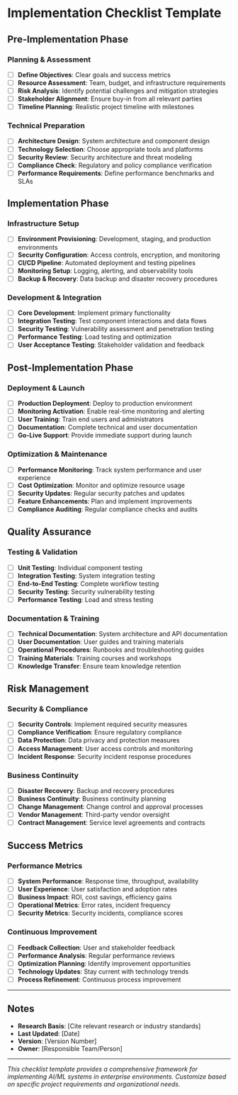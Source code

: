# Implementation Checklist Template

## Pre-Implementation Phase

### Planning & Assessment
- [ ] **Define Objectives**: Clear goals and success metrics
- [ ] **Resource Assessment**: Team, budget, and infrastructure requirements
- [ ] **Risk Analysis**: Identify potential challenges and mitigation strategies
- [ ] **Stakeholder Alignment**: Ensure buy-in from all relevant parties
- [ ] **Timeline Planning**: Realistic project timeline with milestones

### Technical Preparation
- [ ] **Architecture Design**: System architecture and component design
- [ ] **Technology Selection**: Choose appropriate tools and platforms
- [ ] **Security Review**: Security architecture and threat modeling
- [ ] **Compliance Check**: Regulatory and policy compliance verification
- [ ] **Performance Requirements**: Define performance benchmarks and SLAs

## Implementation Phase

### Infrastructure Setup
- [ ] **Environment Provisioning**: Development, staging, and production environments
- [ ] **Security Configuration**: Access controls, encryption, and monitoring
- [ ] **CI/CD Pipeline**: Automated deployment and testing pipelines
- [ ] **Monitoring Setup**: Logging, alerting, and observability tools
- [ ] **Backup & Recovery**: Data backup and disaster recovery procedures

### Development & Integration
- [ ] **Core Development**: Implement primary functionality
- [ ] **Integration Testing**: Test component interactions and data flows
- [ ] **Security Testing**: Vulnerability assessment and penetration testing
- [ ] **Performance Testing**: Load testing and optimization
- [ ] **User Acceptance Testing**: Stakeholder validation and feedback

## Post-Implementation Phase

### Deployment & Launch
- [ ] **Production Deployment**: Deploy to production environment
- [ ] **Monitoring Activation**: Enable real-time monitoring and alerting
- [ ] **User Training**: Train end users and administrators
- [ ] **Documentation**: Complete technical and user documentation
- [ ] **Go-Live Support**: Provide immediate support during launch

### Optimization & Maintenance
- [ ] **Performance Monitoring**: Track system performance and user experience
- [ ] **Cost Optimization**: Monitor and optimize resource usage
- [ ] **Security Updates**: Regular security patches and updates
- [ ] **Feature Enhancements**: Plan and implement improvements
- [ ] **Compliance Auditing**: Regular compliance checks and audits

## Quality Assurance

### Testing & Validation
- [ ] **Unit Testing**: Individual component testing
- [ ] **Integration Testing**: System integration testing
- [ ] **End-to-End Testing**: Complete workflow testing
- [ ] **Security Testing**: Security vulnerability testing
- [ ] **Performance Testing**: Load and stress testing

### Documentation & Training
- [ ] **Technical Documentation**: System architecture and API documentation
- [ ] **User Documentation**: User guides and training materials
- [ ] **Operational Procedures**: Runbooks and troubleshooting guides
- [ ] **Training Materials**: Training courses and workshops
- [ ] **Knowledge Transfer**: Ensure team knowledge retention

## Risk Management

### Security & Compliance
- [ ] **Security Controls**: Implement required security measures
- [ ] **Compliance Verification**: Ensure regulatory compliance
- [ ] **Data Protection**: Data privacy and protection measures
- [ ] **Access Management**: User access controls and monitoring
- [ ] **Incident Response**: Security incident response procedures

### Business Continuity
- [ ] **Disaster Recovery**: Backup and recovery procedures
- [ ] **Business Continuity**: Business continuity planning
- [ ] **Change Management**: Change control and approval processes
- [ ] **Vendor Management**: Third-party vendor oversight
- [ ] **Contract Management**: Service level agreements and contracts

## Success Metrics

### Performance Metrics
- [ ] **System Performance**: Response time, throughput, availability
- [ ] **User Experience**: User satisfaction and adoption rates
- [ ] **Business Impact**: ROI, cost savings, efficiency gains
- [ ] **Operational Metrics**: Error rates, incident frequency
- [ ] **Security Metrics**: Security incidents, compliance scores

### Continuous Improvement
- [ ] **Feedback Collection**: User and stakeholder feedback
- [ ] **Performance Analysis**: Regular performance reviews
- [ ] **Optimization Planning**: Identify improvement opportunities
- [ ] **Technology Updates**: Stay current with technology trends
- [ ] **Process Refinement**: Continuous process improvement

---

## Notes

- **Research Basis**: [Cite relevant research or industry standards]
- **Last Updated**: [Date]
- **Version**: [Version Number]
- **Owner**: [Responsible Team/Person]

---

*This checklist template provides a comprehensive framework for implementing AI/ML systems in enterprise environments. Customize based on specific project requirements and organizational needs.*
